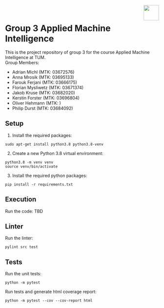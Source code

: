 <div style="text-align: right; margin-top: 10px; margin-bottom: -30px;"> 
<img height="50px" class="center-block" src="https://www.tum.de/typo3conf/ext/in2template/Resources/Public/Images/tum-logo.svg">
</div>

# Group 3 Applied Machine Intelligence

This is the project repository of group 3 for the course Applied Machine Intelligence at TUM.  
Group Members:
- Adrian Michl (MTK: 03672576)
- Anna Mrosik (MTK: 03695133)
- Farouk Ferjani (MTK: 03666175)
- Florian Mysliwetz (MTK: 03671374)
- Jakob Kruse (MTK: 03682020)
- Kerstin Forster (MTK: 03696804)
- Oliver Hehmann (MTK: )
- Philip Durst (MTK: 03684092)

## Setup
1. Install the required packages:
```console
sudo apt-get install python3.8 python3.8-venv
```
2. Create a new Python 3.8 virtual environment:
```console
python3.8 -m venv venv
source venv/bin/activate
``` 
3. Install the required python packages:
```console
pip install -r requirements.txt
```

## Execution
Run the code:
TBD


## Linter
Run the linter:
```console
pylint src test
```

## Tests
Run the unit tests:
```console
python -m pytest
```
Run tests and generate html coverage report:
```console
python -m pytest --cov --cov-report html
```
